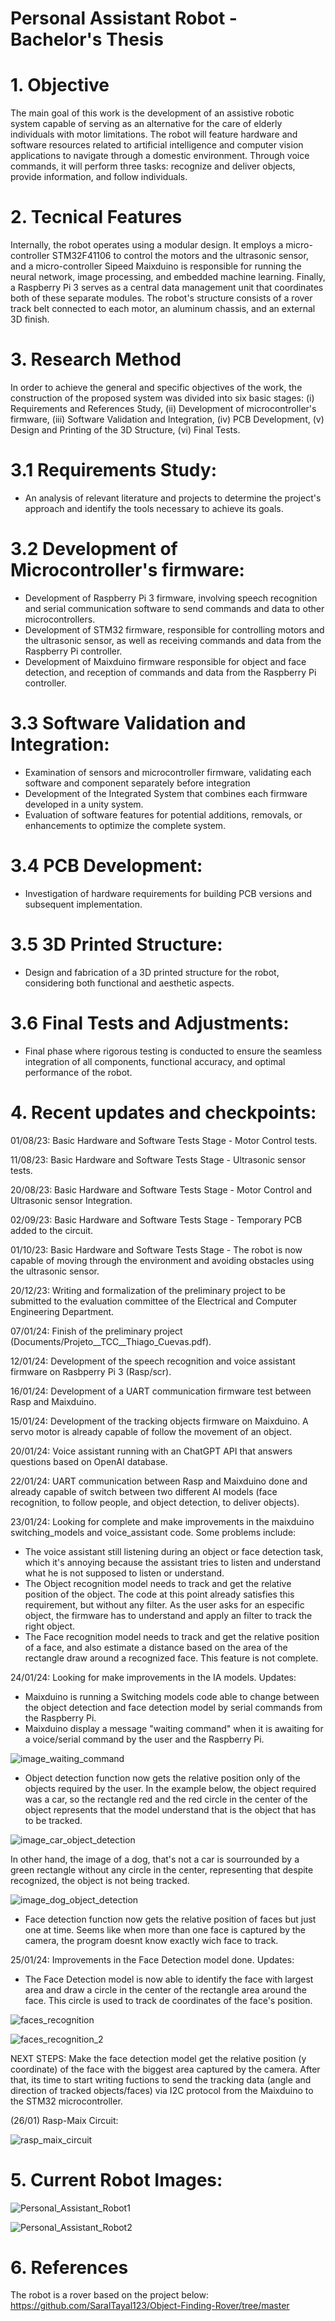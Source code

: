 # Personal Assistant Robot - Bachelor's Thesis

# 1. Objective 
The main goal of this work is the development of an assistive robotic system capable of serving as an alternative for the care of elderly individuals with motor limitations. The robot will feature hardware and software resources related to artificial intelligence and computer vision applications to navigate through a domestic environment. Through voice commands, it will perform three tasks: recognize and deliver objects, provide information, and follow individuals.

# 2. Tecnical Features
Internally, the robot operates using a modular design. It employs a micro-controller STM32F41106 to control the motors and the ultrasonic sensor, and a micro-controller Sipeed Maixduino is responsible for running the neural network, image processing, and embedded machine learning. Finally, a Raspberry Pi 3 serves as a central data management unit that coordinates both of these separate modules. The robot's structure consists of a rover track belt connected to each motor, an aluminum chassis, and an external 3D finish.

# 3. Research Method 
In order to achieve the general and specific objectives of the work, the construction of the proposed system was divided into six basic stages: (i) Requirements and References Study, (ii) Development of microcontroller's firmware, (iii) Software Validation and Integration, (iv) PCB Development, (v) Design and Printing of the 3D Structure, (vi) Final Tests.

# 3.1 Requirements Study: 
- An analysis of relevant literature and projects to determine the project's approach and identify the tools necessary to achieve its goals.

# 3.2 Development of Microcontroller's firmware:
- Development of Raspberry Pi 3 firmware, involving speech recognition and serial communication software to send commands and data to other microcontrollers.
- Development of STM32 firmware, responsible for controlling motors and the ultrasonic sensor, as well as receiving commands and data from the Raspberry Pi controller.
- Development of Maixduino firmware responsible for object and face detection, and reception of commands and data from the Raspberry Pi controller.

# 3.3 Software Validation and Integration: 
- Examination of sensors and microcontroller firmware, validating each software and component separately before integration
- Development of the Integrated System that combines each firmware developed in a unity system.
- Evaluation of software features for potential additions, removals, or enhancements to optimize the complete system.

# 3.4 PCB Development:
- Investigation of hardware requirements for building PCB versions and subsequent implementation.

# 3.5 3D Printed Structure: 
- Design and fabrication of a 3D printed structure for the robot, considering both functional and aesthetic aspects.

# 3.6 Final Tests and Adjustments: 
- Final phase where rigorous testing is conducted to ensure the seamless integration of all components, functional accuracy, and optimal performance of the robot.

# 4. Recent updates and checkpoints:

01/08/23: Basic Hardware and Software Tests Stage - Motor Control tests.

11/08/23: Basic Hardware and Software Tests Stage - Ultrasonic sensor tests.

20/08/23: Basic Hardware and Software Tests Stage - Motor Control and Ultrasonic sensor Integration.

02/09/23: Basic Hardware and Software Tests Stage - Temporary PCB added to the circuit.

01/10/23: Basic Hardware and Software Tests Stage - The robot is now capable of moving through the environment and avoiding obstacles using the ultrasonic sensor. 

20/12/23: Writing and formalization of the preliminary project to be submitted to the evaluation committee of the Electrical and Computer Engineering Department.

07/01/24: Finish of the preliminary project (Documents/Projeto__TCC__Thiago_Cuevas.pdf).

12/01/24: Development of the speech recognition and voice assistant firmware on Rasbperry Pi 3 (Rasp/scr). 

16/01/24: Development of a UART communication firmware test between Rasp and Maixduino.

15/01/24: Development of the tracking objects firmware on Maixduino. A servo motor is already capable of follow the movement of an object.

20/01/24: Voice assistant running with an ChatGPT API that answers questions based on OpenAI database.

22/01/24: UART communication between Rasp and Maixduino done and already capable of switch between two different AI models (face recognition, to follow people, and object detection, to deliver objects).

23/01/24: Looking for complete and make improvements in the maixduino switching_models and voice_assistant code. Some problems include:
- The voice assistant still listening during an object or face detection task, which it's annoying because the assistant tries to listen and understand what he is not supposed to listen or understand.
- The Object recognition model needs to track and get the relative position of the object. The code at this point already satisfies this requirement, but without any filter. As the user asks for an especific object, the firmware has to understand and apply an filter to track the right object.
- The Face recognition model needs to track and get the relative position of a face, and also estimate a distance based on the area of the rectangle draw around a recognized face. This feature is not complete.

24/01/24: Looking for make improvements in the IA models. Updates:
- Maixduino is running a Switching models code able to change between the object detection and face detection model by serial commands from the Raspberry Pi.
- Maixduino display a message "waiting command" when it is awaiting for a voice/serial command by the user and the Raspberry Pi.

![image_waiting_command](https://github.com/thiagofcm/Personal_Assistant_Robot_TCC/blob/d28b8e27569ad44e4f325c1ccfb675bf6a05b32c/Maixduino/Images/waiting-command.jpg)


- Object detection function now gets the relative position only of the objects required by the user. In the example below, the object required was a car, so the rectangle red and the red circle in the center of the object represents that the model understand that is the object that has to be tracked. 

![image_car_object_detection](https://github.com/thiagofcm/Personal_Assistant_Robot_TCC/blob/63ea011f313f0d9b6ededb7f4899f473672e66a3/Maixduino/Images/object-detection-car.jpg)

In other hand, the image of a dog, that's not a car is sourrounded by a green rectangle without any circle in the center, representing that despite recognized, the object is not being tracked.

![image_dog_object_detection](https://github.com/thiagofcm/Personal_Assistant_Robot_TCC/blob/d28b8e27569ad44e4f325c1ccfb675bf6a05b32c/Maixduino/Images/object-detection-dog.jpg)

- Face detection function now gets the relative position of faces but just one at time. Seems like when more than one face is captured by the camera, the program doesnt know exactly wich face to track. 

25/01/24: Improvements in the Face Detection model done. Updates:
- The Face Detection model is now able to identify the face with largest area and draw a circle in the center of the rectangle area around the face. This circle is used to track de coordinates of the face's position.

![faces_recognition](https://github.com/thiagofcm/Personal_Assistant_Robot_TCC/blob/d28b8e27569ad44e4f325c1ccfb675bf6a05b32c/Maixduino/Images/facedetection-img.jpg)

![faces_recognition_2](https://github.com/thiagofcm/Personal_Assistant_Robot_TCC/blob/63ea011f313f0d9b6ededb7f4899f473672e66a3/Maixduino/Images/face-detection-two-faces.jpg)

NEXT STEPS: Make the face detection model get the relative position (y coordinate) of the face with the biggest area captured by the camera. After that, its time to start writing fuctions to send the tracking data (angle and direction of tracked objects/faces) via I2C protocol from the Maixduino to the STM32 microcontroller.

(26/01) Rasp-Maix Circuit:

![rasp_maix_circuit](https://github.com/thiagofcm/Personal_Assistant_Robot_TCC/blob/63ea011f313f0d9b6ededb7f4899f473672e66a3/Maixduino/Images/rasp-maix-circuit.jpg)

# 5. Current Robot Images:
![Personal_Assistant_Robot1](https://github.com/thiagofcm/Personal_Assistant_Robot_TCC/assets/22446244/e5b46cf7-b34e-46e4-ad61-13eb81d811cc)

![Personal_Assistant_Robot2](https://github.com/thiagofcm/Personal_Assistant_Robot_TCC/assets/22446244/65def04f-73bd-4eb1-a230-806fc0ca966d)


# 6. References
The robot is a rover based on the project below:
https://github.com/SaralTayal123/Object-Finding-Rover/tree/master

